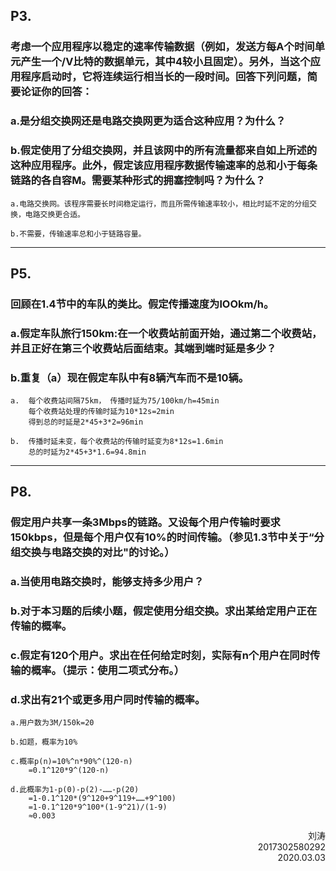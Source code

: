 ## P3.
### 考虑一个应用程序以稳定的速率传输数据（例如，发送方每A个时间单元产生一个/V比特的数据单元，其中4较小且固定）。另外，当这个应用程序启动时，它将连续运行相当长的一段时间。回答下列问题，简要论证你的回答：
### a.是分组交换网还是电路交换网更为适合这种应用？为什么？
### b.假定使用了分组交换网，并且该网中的所有流量都来自如上所述的这种应用程序。此外，假定该应用程序数据传输速率的总和小于每条链路的各自容M。需要某种形式的拥塞控制吗？为什么？
~~~
a.电路交换网。该程序需要长时间稳定运行，而且所需传输速率较小，相比时延不定的分组交   换，电路交换更合适。

b.不需要，传输速率总和小于链路容量。
~~~
---
## P5.
### 回顾在1.4节中的车队的类比。假定传播速度为lOOkm/h。
### a.假定车队旅行150km:在一个收费站前面开始，通过第二个收费站，并且正好在第三个收费站后面结束。其端到端时延是多少？
### b.重复（a）现在假定车队中有8辆汽车而不是10辆。
~~~
a.  每个收费站间隔75km， 传播时延为75/100km/h=45min
    每个收费站处理的传输时延为10*12s=2min
    得到总的时延是2*45+3*2=96min

b.  传播时延未变，每个收费站的传输时延变为8*12s=1.6min
    总的时延为2*45+3*1.6=94.8min
~~~
---
## P8.
### 假定用户共享一条3Mbps的链路。又设每个用户传输时要求150kbps，但是每个用户仅有10%的时间传输。（参见1.3节中关于“分组交换与电路交换的对比"的讨论。）
### a.当使用电路交换时，能够支持多少用户？
### b.对于本习题的后续小题，假定使用分组交换。求出某给定用户正在传输的概率。
### c.假定有120个用户。求出在任何给定时刻，实际有n个用户在同时传输的概率。（提示：使用二项式分布。）
### d.求出有21个或更多用户同时传输的概率。
~~~
a.用户数为3M/150k=20

b.如题，概率为10%

c.概率p(n)=10%^n*90%^(120-n)
    =0.1^120*9^(120-n)

d.此概率为1-p(0)-p(2)-……-p(20)
    =1-0.1^120*(9^120+9^119+……+9^100)
    =1-0.1^120*9^100*(1-9^21)/(1-9)
    ≈0.003
~~~
 <p align="right">刘涛<br/>2017302580292<br/>2020.03.03</p>